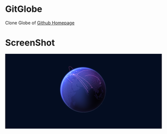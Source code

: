 # GitGlobe
Clone Globe of [Github Homepage](https://github.com/home)

# ScreenShot
![Screenshot](https://github.com/diyeverythingvn/GitGlobe/blob/main/GitGlobe.PNG?raw=true)
